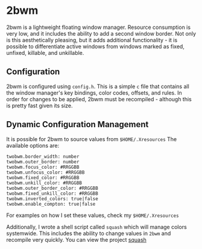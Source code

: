 # 2bwm

2bwm is a lightweight floating window manager. 
Resource consumption is very low, and it includes the ability to
add a second window border. Not only is this aesthetically pleasing, 
but it adds additional functionality - it is possible to
differentiate active windows from windows marked as fixed, unfixed,
killable, and unkillable. 

## Configuration

2bwm is configured using `config.h`. This is a simple `c` file
that contains all the window manager's key bindings, color codes,
offsets, and rules. In order for changes to be applied, 2bwm 
must be recompiled - although this is pretty fast given its size. 

## Dynamic Configuration Management

It is possible for 2bwm to source values from `$HOME/.Xresources`
The available options are:

```xdefaults
twobwm.border_width: number
twobwm.outer_border: number
twobwm.focus_color: #RRGGBB
twobwm.unfocus_color: #RRGGBB
twobwm.fixed_color: #RRGGBB
twobwm.unkill_color: #RRGGBB
twobwm.outer_border_color: #RRGGBB
twobwm.fixed_unkill_color: #RRGGBB
twobwm.inverted_colors: true|false
twobwm.enable_compton: true|false
```

For examples on how I set these values, check my `$HOME/.Xresources`

Additionally, I wrote a shell script called `squash` which will
manage colors systemwide. This includes the ability to change values
in `2bwm` and recompile very quickly. You can view the project 
[squash](https://github.com/JLErvin/squash)
